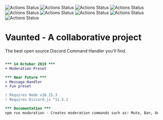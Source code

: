 ![Actions Status](https://img.shields.io/github/issues/Kalum1/Vaunted?style=for-the-badge)
![Actions Status](https://img.shields.io/github/forks/Kalum1/Vaunted?style=for-the-badge)
![Actions Status](https://img.shields.io/github/stars/Kalum1/Vaunted?style=for-the-badge)
![Actions Status](https://img.shields.io/github/license/Kalum1/Vaunted?style=for-the-badge)
![Actions Status](https://img.shields.io/github/contributors/kalum1/vaunted?style=for-the-badge)
![Actions Status](https://img.shields.io/github/downloads/kalum1/vaunted/total?style=for-the-badge)
![Actions Status](https://img.shields.io/discord/506105941498789888?style=for-the-badge)
![Actions Status](https://img.shields.io/appveyor/tests/kalum1/vaunted/master?style=for-the-badge)
![Actions Status](https://img.shields.io/github/languages/top/kalum1/vaunted?style=for-the-badge)

# Vaunted - A collaborative project

The best open source Discord Command Handler you'll find.

```diff

*** 14 October 2019 ***
+ Moderation Preset

*** Near Future ***
> Message Handler
> Fun preset

! Requires Node v10.15.3
! Requires Discord.js ^11.5.1

*** Documentation ***
npm run moderation - Creates moderation commands such as: Mute, Ban, Unban, Unmute

```

